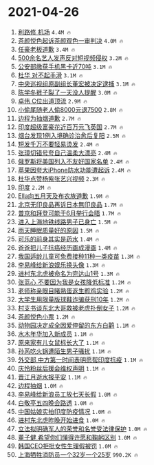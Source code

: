 # 2021-04-26

1. [利路修 机场](https://s.weibo.com/weibo?q=%E5%88%A9%E8%B7%AF%E4%BF%AE%20%E6%9C%BA%E5%9C%BA&Refer=top) `4.4M 🔥`
1. [茶颜悦色起诉茶颜观色一审判决](https://s.weibo.com/weibo?q=%23%E8%8C%B6%E9%A2%9C%E6%82%A6%E8%89%B2%E8%B5%B7%E8%AF%89%E8%8C%B6%E9%A2%9C%E8%A7%82%E8%89%B2%E4%B8%80%E5%AE%A1%E5%88%A4%E5%86%B3%23&Refer=top) `4.0M 🔥`
1. [任豪老板道歉](https://s.weibo.com/weibo?q=%23%E4%BB%BB%E8%B1%AA%E8%80%81%E6%9D%BF%E9%81%93%E6%AD%89%23&Refer=top) `3.4M 🔥`
1. [500余名艺人发声反对短视频侵权](https://s.weibo.com/weibo?q=%23500%E4%BD%99%E5%90%8D%E8%89%BA%E4%BA%BA%E5%8F%91%E5%A3%B0%E5%8F%8D%E5%AF%B9%E7%9F%AD%E8%A7%86%E9%A2%91%E4%BE%B5%E6%9D%83%23&Refer=top) `3.2M 🔥`
1. [公安部缴获手机黑卡近70吨](https://s.weibo.com/weibo?q=%23%E5%85%AC%E5%AE%89%E9%83%A8%E7%BC%B4%E8%8E%B7%E6%89%8B%E6%9C%BA%E9%BB%91%E5%8D%A1%E8%BF%9170%E5%90%A8%23&Refer=top) `3.1M 🔥`
1. [杜华 对不起手滑](https://s.weibo.com/weibo?q=%E6%9D%9C%E5%8D%8E%20%E5%AF%B9%E4%B8%8D%E8%B5%B7%E6%89%8B%E6%BB%91&Refer=top) `3.1M 🔥`
1. [中央巡视组原副组长董宏被决定逮捕](https://s.weibo.com/weibo?q=%23%E4%B8%AD%E5%A4%AE%E5%B7%A1%E8%A7%86%E7%BB%84%E5%8E%9F%E5%89%AF%E7%BB%84%E9%95%BF%E8%91%A3%E5%AE%8F%E8%A2%AB%E5%86%B3%E5%AE%9A%E9%80%AE%E6%8D%95%23&Refer=top) `3.1M 🔥`
1. [陈学冬裤子裂了一天没人提醒](https://s.weibo.com/weibo?q=%23%E9%99%88%E5%AD%A6%E5%86%AC%E8%A3%A4%E5%AD%90%E8%A3%82%E4%BA%86%E4%B8%80%E5%A4%A9%E6%B2%A1%E4%BA%BA%E6%8F%90%E9%86%92%23&Refer=top) `3.0M 🔥`
1. [卓伟 C位出道顶流](https://s.weibo.com/weibo?q=%E5%8D%93%E4%BC%9F%20C%E4%BD%8D%E5%87%BA%E9%81%93%E9%A1%B6%E6%B5%81&Refer=top) `2.9M 🔥`
1. [小偷尾随老人偷8000元退7500](https://s.weibo.com/weibo?q=%E5%B0%8F%E5%81%B7%E5%B0%BE%E9%9A%8F%E8%80%81%E4%BA%BA%E5%81%B78000%E5%85%83%E9%80%807500&Refer=top) `2.8M 🔥`
1. [边程为抽烟道歉](https://s.weibo.com/weibo?q=%23%E8%BE%B9%E7%A8%8B%E4%B8%BA%E6%8A%BD%E7%83%9F%E9%81%93%E6%AD%89%23&Refer=top) `2.7M 🔥`
1. [印度超级富豪花近百万元飞英国](https://s.weibo.com/weibo?q=%23%E5%8D%B0%E5%BA%A6%E8%B6%85%E7%BA%A7%E5%AF%8C%E8%B1%AA%E8%8A%B1%E8%BF%91%E7%99%BE%E4%B8%87%E5%85%83%E9%A3%9E%E8%8B%B1%E5%9B%BD%23&Refer=top) `2.7M 🔥`
1. [烟台发现1例入境确诊治愈后复阳](https://s.weibo.com/weibo?q=%23%E7%83%9F%E5%8F%B0%E5%8F%91%E7%8E%B01%E4%BE%8B%E5%85%A5%E5%A2%83%E7%A1%AE%E8%AF%8A%E6%B2%BB%E6%84%88%E5%90%8E%E5%A4%8D%E9%98%B3%23&Refer=top) `2.5M 🔥`
1. [短发千万不要轻易烫发](https://s.weibo.com/weibo?q=%23%E7%9F%AD%E5%8F%91%E5%8D%83%E4%B8%87%E4%B8%8D%E8%A6%81%E8%BD%BB%E6%98%93%E7%83%AB%E5%8F%91%23&Refer=top) `2.4M 🔥`
1. [张璋切错号夸自己温柔大漂亮](https://s.weibo.com/weibo?q=%23%E5%BC%A0%E7%92%8B%E5%88%87%E9%94%99%E5%8F%B7%E5%A4%B8%E8%87%AA%E5%B7%B1%E6%B8%A9%E6%9F%94%E5%A4%A7%E6%BC%82%E4%BA%AE%23&Refer=top) `2.4M 🔥`
1. [俄罗斯将美国列入不友好国家名单](https://s.weibo.com/weibo?q=%E4%BF%84%E7%BD%97%E6%96%AF%E5%B0%86%E7%BE%8E%E5%9B%BD%E5%88%97%E5%85%A5%E4%B8%8D%E5%8F%8B%E5%A5%BD%E5%9B%BD%E5%AE%B6%E5%90%8D%E5%8D%95&Refer=top) `2.4M 🔥`
1. [苹果因夸大iPhone防水功能遭起诉](https://s.weibo.com/weibo?q=%23%E8%8B%B9%E6%9E%9C%E5%9B%A0%E5%A4%B8%E5%A4%A7iPhone%E9%98%B2%E6%B0%B4%E5%8A%9F%E8%83%BD%E9%81%AD%E8%B5%B7%E8%AF%89%23&Refer=top) `2.4M 🔥`
1. [杜华点赞杨紫张艺兴视频](https://s.weibo.com/weibo?q=%23%E6%9D%9C%E5%8D%8E%E7%82%B9%E8%B5%9E%E6%9D%A8%E7%B4%AB%E5%BC%A0%E8%89%BA%E5%85%B4%E8%A7%86%E9%A2%91%23&Refer=top) `2.3M 🔥`
1. [印度](https://s.weibo.com/weibo?q=%E5%8D%B0%E5%BA%A6&Refer=top) `2.2M 🔥`
1. [Ella向五月天及布农族道歉](https://s.weibo.com/weibo?q=Ella%E5%90%91%E4%BA%94%E6%9C%88%E5%A4%A9%E5%8F%8A%E5%B8%83%E5%86%9C%E6%97%8F%E9%81%93%E6%AD%89&Refer=top) `1.9M 🔥`
1. [北京无印良品再诉日本無印良品](https://s.weibo.com/weibo?q=%23%E5%8C%97%E4%BA%AC%E6%97%A0%E5%8D%B0%E8%89%AF%E5%93%81%E5%86%8D%E8%AF%89%E6%97%A5%E6%9C%AC%E7%84%A1%E5%8D%B0%E8%89%AF%E5%93%81%23&Refer=top) `1.7M 🔥`
1. [普京和拜登可能于6月举行会晤](https://s.weibo.com/weibo?q=%E6%99%AE%E4%BA%AC%E5%92%8C%E6%8B%9C%E7%99%BB%E5%8F%AF%E8%83%BD%E4%BA%8E6%E6%9C%88%E4%B8%BE%E8%A1%8C%E4%BC%9A%E6%99%A4&Refer=top) `1.7M 🔥`
1. [进入上海地铁线路男子已身亡](https://s.weibo.com/weibo?q=%23%E8%BF%9B%E5%85%A5%E4%B8%8A%E6%B5%B7%E5%9C%B0%E9%93%81%E7%BA%BF%E8%B7%AF%E7%94%B7%E5%AD%90%E5%B7%B2%E8%BA%AB%E4%BA%A1%23&Refer=top) `1.5M 🔥`
1. [雨天睡眠质量好的原因](https://s.weibo.com/weibo?q=%23%E9%9B%A8%E5%A4%A9%E7%9D%A1%E7%9C%A0%E8%B4%A8%E9%87%8F%E5%A5%BD%E7%9A%84%E5%8E%9F%E5%9B%A0%23&Refer=top) `1.5M 🔥`
1. [可乐的前身其实是药水](https://s.weibo.com/weibo?q=%23%E5%8F%AF%E4%B9%90%E7%9A%84%E5%89%8D%E8%BA%AB%E5%85%B6%E5%AE%9E%E6%98%AF%E8%8D%AF%E6%B0%B4%23&Refer=top) `1.4M 🔥`
1. [爸爸把儿子抗癌经历画成漫画](https://s.weibo.com/weibo?q=%23%E7%88%B8%E7%88%B8%E6%8A%8A%E5%84%BF%E5%AD%90%E6%8A%97%E7%99%8C%E7%BB%8F%E5%8E%86%E7%94%BB%E6%88%90%E6%BC%AB%E7%94%BB%23&Refer=top) `1.4M 🔥`
1. [我国适龄儿童可免费接种11种一类疫苗](https://s.weibo.com/weibo?q=%23%E6%88%91%E5%9B%BD%E9%80%82%E9%BE%84%E5%84%BF%E7%AB%A5%E5%8F%AF%E5%85%8D%E8%B4%B9%E6%8E%A5%E7%A7%8D11%E7%A7%8D%E4%B8%80%E7%B1%BB%E7%96%AB%E8%8B%97%23&Refer=top) `1.3M 🔥`
1. [李易峰给新浪娱乐换头像](https://s.weibo.com/weibo?q=%23%E6%9D%8E%E6%98%93%E5%B3%B0%E7%BB%99%E6%96%B0%E6%B5%AA%E5%A8%B1%E4%B9%90%E6%8D%A2%E5%A4%B4%E5%83%8F%23&Refer=top) `1.3M 🔥`
1. [进村东北虎被命名为完达山1号](https://s.weibo.com/weibo?q=%23%E8%BF%9B%E6%9D%91%E4%B8%9C%E5%8C%97%E8%99%8E%E8%A2%AB%E5%91%BD%E5%90%8D%E4%B8%BA%E5%AE%8C%E8%BE%BE%E5%B1%B11%E5%8F%B7%23&Refer=top) `1.3M 🔥`
1. [张蓝心 不要因为我是女孩降低标准](https://s.weibo.com/weibo?q=%E5%BC%A0%E8%93%9D%E5%BF%83%20%E4%B8%8D%E8%A6%81%E5%9B%A0%E4%B8%BA%E6%88%91%E6%98%AF%E5%A5%B3%E5%AD%A9%E9%99%8D%E4%BD%8E%E6%A0%87%E5%87%86&Refer=top) `1.2M 🔥`
1. [老师称亲眼目睹熟蛋返生孵鸡实验](https://s.weibo.com/weibo?q=%23%E8%80%81%E5%B8%88%E7%A7%B0%E4%BA%B2%E7%9C%BC%E7%9B%AE%E7%9D%B9%E7%86%9F%E8%9B%8B%E8%BF%94%E7%94%9F%E5%AD%B5%E9%B8%A1%E5%AE%9E%E9%AA%8C%23&Refer=top) `1.2M 🔥`
1. [大学生用限量版球鞋诈骗获刑10年](https://s.weibo.com/weibo?q=%23%E5%A4%A7%E5%AD%A6%E7%94%9F%E7%94%A8%E9%99%90%E9%87%8F%E7%89%88%E7%90%83%E9%9E%8B%E8%AF%88%E9%AA%97%E8%8E%B7%E5%88%9110%E5%B9%B4%23&Refer=top) `1.2M 🔥`
1. [村支书谈东北大哥救被老虎扑倒女子](https://s.weibo.com/weibo?q=%E6%9D%91%E6%94%AF%E4%B9%A6%E8%B0%88%E4%B8%9C%E5%8C%97%E5%A4%A7%E5%93%A5%E6%95%91%E8%A2%AB%E8%80%81%E8%99%8E%E6%89%91%E5%80%92%E5%A5%B3%E5%AD%90&Refer=top) `1.2M 🔥`
1. [茶颜悦色小票](https://s.weibo.com/weibo?q=%23%E8%8C%B6%E9%A2%9C%E6%82%A6%E8%89%B2%E5%B0%8F%E7%A5%A8%23&Refer=top) `1.2M 🔥`
1. [动物园决定成全因爱停留的东方白鹳](https://s.weibo.com/weibo?q=%23%E5%8A%A8%E7%89%A9%E5%9B%AD%E5%86%B3%E5%AE%9A%E6%88%90%E5%85%A8%E5%9B%A0%E7%88%B1%E5%81%9C%E7%95%99%E7%9A%84%E4%B8%9C%E6%96%B9%E7%99%BD%E9%B9%B3%23&Refer=top) `1.1M 🔥`
1. [水木年华加入新成员](https://s.weibo.com/weibo?q=%23%E6%B0%B4%E6%9C%A8%E5%B9%B4%E5%8D%8E%E5%8A%A0%E5%85%A5%E6%96%B0%E6%88%90%E5%91%98%23&Refer=top) `1.1M 🔥`
1. [原来家有儿女鼠标长大了](https://s.weibo.com/weibo?q=%E5%8E%9F%E6%9D%A5%E5%AE%B6%E6%9C%89%E5%84%BF%E5%A5%B3%E9%BC%A0%E6%A0%87%E9%95%BF%E5%A4%A7%E4%BA%86&Refer=top) `1.1M 🔥`
1. [孙芮吃火锅遭陌生男子骚扰](https://s.weibo.com/weibo?q=%23%E5%AD%99%E8%8A%AE%E5%90%83%E7%81%AB%E9%94%85%E9%81%AD%E9%99%8C%E7%94%9F%E7%94%B7%E5%AD%90%E9%AA%9A%E6%89%B0%23&Refer=top) `1.1M 🔥`
1. [外交部 中方第一时间表明愿帮印度抗疫](https://s.weibo.com/weibo?q=%E5%A4%96%E4%BA%A4%E9%83%A8%20%E4%B8%AD%E6%96%B9%E7%AC%AC%E4%B8%80%E6%97%B6%E9%97%B4%E8%A1%A8%E6%98%8E%E6%84%BF%E5%B8%AE%E5%8D%B0%E5%BA%A6%E6%8A%97%E7%96%AB&Refer=top) `1.1M 🔥`
1. [庆怜粉丝后援会维权声明](https://s.weibo.com/weibo?q=%23%E5%BA%86%E6%80%9C%E7%B2%89%E4%B8%9D%E5%90%8E%E6%8F%B4%E4%BC%9A%E7%BB%B4%E6%9D%83%E5%A3%B0%E6%98%8E%23&Refer=top) `1.1M 🔥`
1. [晋江月逝水报平安](https://s.weibo.com/weibo?q=%23%E6%99%8B%E6%B1%9F%E6%9C%88%E9%80%9D%E6%B0%B4%E6%8A%A5%E5%B9%B3%E5%AE%89%23&Refer=top) `1.1M 🔥`
1. [边程抽烟](https://s.weibo.com/weibo?q=%E8%BE%B9%E7%A8%8B%E6%8A%BD%E7%83%9F&Refer=top) `1.0M 🔥`
1. [李易峰给新浪员工放七天长假](https://s.weibo.com/weibo?q=%23%E6%9D%8E%E6%98%93%E5%B3%B0%E7%BB%99%E6%96%B0%E6%B5%AA%E5%91%98%E5%B7%A5%E6%94%BE%E4%B8%83%E5%A4%A9%E9%95%BF%E5%81%87%23&Refer=top) `1.0M 🔥`
1. [白敬亭五四晚会路透](https://s.weibo.com/weibo?q=%23%E7%99%BD%E6%95%AC%E4%BA%AD%E4%BA%94%E5%9B%9B%E6%99%9A%E4%BC%9A%E8%B7%AF%E9%80%8F%23&Refer=top) `1.0M 🔥`
1. [中国姑娘实拍印度防疫情况](https://s.weibo.com/weibo?q=%E4%B8%AD%E5%9B%BD%E5%A7%91%E5%A8%98%E5%AE%9E%E6%8B%8D%E5%8D%B0%E5%BA%A6%E9%98%B2%E7%96%AB%E6%83%85%E5%86%B5&Refer=top) `1.0M 🔥`
1. [进村东北虎昨晚开始进食](https://s.weibo.com/weibo?q=%23%E8%BF%9B%E6%9D%91%E4%B8%9C%E5%8C%97%E8%99%8E%E6%98%A8%E6%99%9A%E5%BC%80%E5%A7%8B%E8%BF%9B%E9%A3%9F%23&Refer=top) `1.0M 🔥`
1. [立法拟明确军人的荣誉和名誉受法律保护](https://s.weibo.com/weibo?q=%E7%AB%8B%E6%B3%95%E6%8B%9F%E6%98%8E%E7%A1%AE%E5%86%9B%E4%BA%BA%E7%9A%84%E8%8D%A3%E8%AA%89%E5%92%8C%E5%90%8D%E8%AA%89%E5%8F%97%E6%B3%95%E5%BE%8B%E4%BF%9D%E6%8A%A4&Refer=top) `1.0M 🔥`
1. [董子健 希望你们懂得许愿和鞠躬区别](https://s.weibo.com/weibo?q=%E8%91%A3%E5%AD%90%E5%81%A5%20%E5%B8%8C%E6%9C%9B%E4%BD%A0%E4%BB%AC%E6%87%82%E5%BE%97%E8%AE%B8%E6%84%BF%E5%92%8C%E9%9E%A0%E8%BA%AC%E5%8C%BA%E5%88%AB&Refer=top) `1.0M 🔥`
1. [韩国CEO拒批女性生理假被罚](https://s.weibo.com/weibo?q=%E9%9F%A9%E5%9B%BDCEO%E6%8B%92%E6%89%B9%E5%A5%B3%E6%80%A7%E7%94%9F%E7%90%86%E5%81%87%E8%A2%AB%E7%BD%9A&Refer=top) `1.0M 🔥`
1. [上海牺牲消防员一个32岁一个25岁](https://s.weibo.com/weibo?q=%23%E4%B8%8A%E6%B5%B7%E7%89%BA%E7%89%B2%E6%B6%88%E9%98%B2%E5%91%98%E4%B8%80%E4%B8%AA32%E5%B2%81%E4%B8%80%E4%B8%AA25%E5%B2%81%23&Refer=top) `990.2K 🔥`
